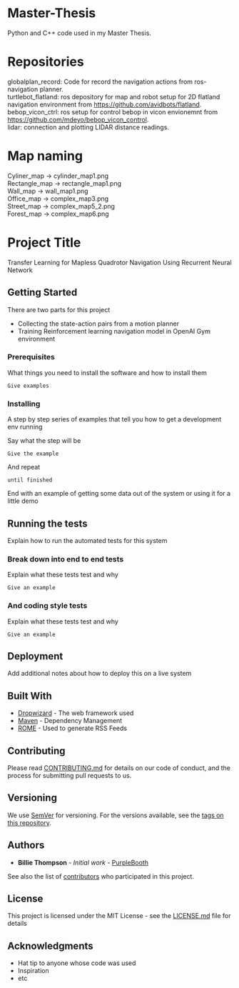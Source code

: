 # Master-Thesis
Python and C++ code used in my Master Thesis.


# Repositories
globalplan_record: Code for record the navigation actions from ros-navigation planner. <br />
turtlebot_flatland: ros depository for map and robot setup for 2D flatland navigation environment from https://github.com/avidbots/flatland. <br />
bebop_vicon_ctrl: ros setup for control bebop in vicon envionemnt from https://github.com/mdeyo/bebop_vicon_control. <br />
lidar: connection and plotting LIDAR distance readings. <br />

# Map naming
Cyliner_map -> cylinder_map1.png <br />
Rectangle_map -> rectangle_map1.png <br />
Wall_map -> wall_map1.png <br />
Office_map -> complex_map3.png <br />
Street_map -> complex_map5_2.png <br />
Forest_map -> complex_map6.png





# Project Title

Transfer Learning for Mapless Quadrotor Navigation Using Recurrent Neural Network

## Getting Started

There are two parts for this project
* Collecting the state-action pairs from a motion planner
* Training Reinforcement learning navigation model in OpenAI Gym environment 

### Prerequisites

What things you need to install the software and how to install them

```
Give examples
```

### Installing

A step by step series of examples that tell you how to get a development env running

Say what the step will be

```
Give the example
```

And repeat

```
until finished
```

End with an example of getting some data out of the system or using it for a little demo

## Running the tests

Explain how to run the automated tests for this system

### Break down into end to end tests

Explain what these tests test and why

```
Give an example
```

### And coding style tests

Explain what these tests test and why

```
Give an example
```

## Deployment

Add additional notes about how to deploy this on a live system

## Built With

* [Dropwizard](http://www.dropwizard.io/1.0.2/docs/) - The web framework used
* [Maven](https://maven.apache.org/) - Dependency Management
* [ROME](https://rometools.github.io/rome/) - Used to generate RSS Feeds

## Contributing

Please read [CONTRIBUTING.md](https://gist.github.com/PurpleBooth/b24679402957c63ec426) for details on our code of conduct, and the process for submitting pull requests to us.

## Versioning

We use [SemVer](http://semver.org/) for versioning. For the versions available, see the [tags on this repository](https://github.com/your/project/tags). 

## Authors

* **Billie Thompson** - *Initial work* - [PurpleBooth](https://github.com/PurpleBooth)

See also the list of [contributors](https://github.com/your/project/contributors) who participated in this project.

## License

This project is licensed under the MIT License - see the [LICENSE.md](LICENSE.md) file for details

## Acknowledgments

* Hat tip to anyone whose code was used
* Inspiration
* etc
